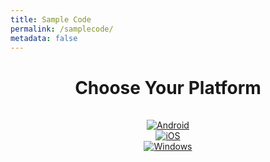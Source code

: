 ```yaml
---
title: Sample Code
permalink: /samplecode/
metadata: false
---
```

<center>
<table><tr><h1> Choose Your Platform </h1></tr></table>
</center>
<center><a href=https://github.com/Affectiva/android-sample-apps target=_blank><img src={{ "/images/android.png" | prepend: site.baseurl }} title="Android"></a></center>
<center><a href=https://github.com/Affectiva/ios-sdk-samples target=_blank><img src={{ "/images/apple.png" | prepend: site.baseurl }} title="iOS"></a></center>
<center><a href=https://github.com/Affectiva/win-sdk-samples target=_blank><img src={{ "/images/windows.png" | prepend: site.baseurl }} title="Windows"></a></center>